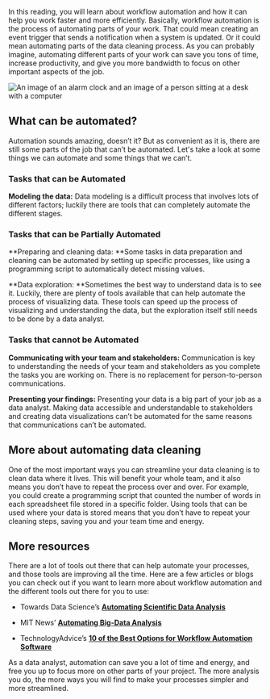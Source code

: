 
In this reading, you will learn about workflow automation and how it can help you work faster and more efficiently. Basically, workflow automation is the process of automating parts of your work. That could mean creating an event trigger that sends a notification when a system is updated. Or it could mean automating parts of the data cleaning process. As you can probably imagine, automating different parts of your work can save you tons of time, increase productivity, and give you more bandwidth to focus on other important aspects of the job. 

![An image of an alarm clock and an image of a person sitting at a desk with a computer](https://d3c33hcgiwev3.cloudfront.net/imageAssetProxy.v1/rgrPvRbvSxCKz70W74sQQw_3180a771074745fea045df7ce7340d86_Screen-Shot-2021-01-25-at-1.37.53-PM.png?expiry=1628467200000&hmac=UH2TI7QC5sbS8HziQMTu_rhhhxfghNmN-nNgHJtZGec)

## What can be automated?
Automation sounds amazing, doesn’t it? But as convenient as it is, there are still some parts of the job that can’t be automated. Let's take a look at some things we can automate and some things that we can’t.

### Tasks that can be Automated
**Modeling the data:** Data modeling is a difficult process that involves lots of different factors; luckily there are tools that can completely automate the different stages.  

### Tasks that can be Partially Automated
**Preparing and cleaning data: **Some tasks in data preparation and cleaning can be automated by setting up specific processes, like using a programming script to automatically detect missing values.

**Data exploration: **Sometimes the best way to understand data is to see it. Luckily, there are plenty of tools available that can help automate the process of visualizing data. These tools can speed up the process of visualizing and understanding the data, but the exploration itself still needs to be done by a data analyst.

### Tasks that cannot be Automated
**Communicating with your team and stakeholders:** Communication is key to understanding the needs of your team and stakeholders as you complete the tasks you are working on. There is no replacement for person-to-person communications.

**Presenting your findings:** Presenting your data is a big part of your job as a data analyst. Making data accessible and understandable to stakeholders and creating data visualizations can’t be automated for the same reasons that communications can’t be automated.

## More about automating data cleaning

One of the most important ways you can streamline your data cleaning is to clean data where it lives. This will benefit your whole team, and it also means you don’t have to repeat the process over and over. For example, you could create a programming script that counted the number of words in each spreadsheet file stored in a specific folder. Using tools that can be used where your data is stored means that you don’t have to repeat your cleaning steps, saving you and your team time and energy. 

## More resources

There are a lot of tools out there that can help automate your processes, and those tools are improving all the time. Here are a few articles or blogs you can check out if you want to learn more about workflow automation and the different tools out there for you to use: 

-   Towards Data Science’s [**Automating Scientific Data Analysis**](https://towardsdatascience.com/automating-scientific-data-analysis-part-1-c9979cd0817e "This link takes you to a Toward Data Science article about automating data analysis with Python.")
    
-   MIT News’ [**Automating Big-Data Analysis**](https://news.mit.edu/2016/automating-big-data-analysis-1021 "This link takes you to an MIT News article about automating data analysis.")
    
-   TechnologyAdvice’s [**10 of the Best Options for Workflow Automation Software**](https://technologyadvice.com/blog/information-technology/top-10-workflow-automation-software/ "This link takes you to TechnologyAdvice's blog about the best workflow automation software.") 
    

As a data analyst, automation can save you a lot of time and energy, and free you up to focus more on other parts of your project. The more analysis you do, the more ways you will find to make your processes simpler and more streamlined.
